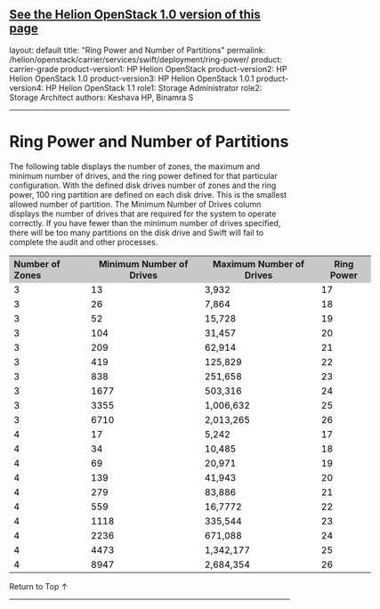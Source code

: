 [See the Helion OpenStack 1.0 version of this page](/helion/openstack/services/swift/deployment/ring-power/)
---
layout: default
title: "Ring Power and Number of Partitions"
permalink: /helion/openstack/carrier/services/swift/deployment/ring-power/
product: carrier-grade
product-version1: HP Helion OpenStack
product-version2: HP Helion OpenStack 1.0
product-version3: HP Helion OpenStack 1.0.1
product-version4: HP Helion OpenStack 1.1
role1: Storage Administrator
role2: Storage Architect
authors: Keshava HP, Binamra S

---
<!--UNDER REVISION-->

<script>

function PageRefresh {
onLoad="window.refresh"
}

PageRefresh();

</script>

<!--
<p style="font-size: small;"> <a href=" /helion/openstack/carrier/services/object/swift/expand-cluster/">&#9664; PREV</a> | <a href=" /helion/openstack/carrier/services/object/swift/expand-cluster/">&#9650; UP</a> | <a href="/helion/openstack/carrier/services/swift/deployment/add-disk-storage-node/"> NEXT &#9654</a> </p>
-->

# Ring Power and Number of Partitions


The following table displays the  number of zones, the maximum and minimum number of drives, and the ring power defined for that particular configuration. With the defined disk drives number of zones and the ring power, 100 ring partition are defined on each disk drive. This is the smallest allowed number of partition. The Minimum Number of Drives column displays the number of drives that are required for the system to operate correctly. If you have fewer than the minimum number of drives specified, there will be too many partitions on the disk drive and Swift will fail to complete the audit and other processes.



<!--
To use, given number of zones and the maximum number of disk drives anticipated for the system, pick a ring power from the table. With these many disk drives, number of zones and ring power, there will be 100 ring partitions on each disk drives. This is the smallest allowed number of partitions. If your system has fewer drives (i.e, starts small), look at the <min-mum-drives> column. For a given number of zones and ring power, this is the smallest number of disk drives you system must have to operate correctly. If you have fewer <min-mum-drives>, there will be too many partitions on the disk drive, and Swift will fail to complete audit and other processes.-->


<table style="text-align: left; vertical-align: top; width:650px;">
<tr style="background-color: #C8C8C8;">
	<th>Number of Zones</th>
	<th><center>Minimum Number of Drives</center></th>
    <th><center>Maximum Number of Drives</center></th>
	<th><center>Ring Power</center></th>
</tr>
<tr style="background-color: white; color: black;">
	<td>3</td>
	<td>13</td>
    <td>3,932 </td>
	<td>17 </td>
</tr>
<tr style="background-color: white; color: black;">
	<td>3</td>
	<td>26</td>
    <td>7,864</td>
	<td>18 </td>
</tr>
<tr style="background-color: white; color: black;">
	<td>3</td>
	<td>52</td>
    <td>15,728 </td>
	<td>19 </td>
</tr>
<tr style="background-color: white; color: black;">
	<td>3</td>
	<td>104</td>
    <td>31,457</td>
	<td>20</td>
</tr>
<tr style="background-color: white; color: black;">
	<td>3</td>
	<td>209</td>
    <td>62,914 </td>
	<td>21 </td>
</tr>
<tr style="background-color: white; color: black;">
	<td>3</td>
	<td>419</td>
    <td>125,829</td>
	<td>22</td>
</tr>
<tr style="background-color: white; color: black;">
	<td>3</td>
	<td>838</td>
    <td>251,658</td>
	<td>23</td>
</tr><tr style="background-color: white; color: black;">
	<td>3</td>
	<td>1677</td>
    <td>503,316</td>
	<td>24 </td>
</tr><tr style="background-color: white; color: black;">
	<td>3</td>
	<td>3355</td>
    <td>1,006,632</td>
	<td>25</td>
</tr><tr style="background-color: white; color: black;">
	<td>3</td>
	<td>6710</td>
    <td>2,013,265</td>
	<td>26</td>
</tr><tr style="background-color: white; color: black;">
	<td>4</td>
	<td>17</td>
    <td> 5,242</td>
	<td>17 </td>
</tr><tr style="background-color: white; color: black;">
	<td>4</td>
	<td>34</td>
    <td>10,485 </td>
	<td>18 </td>
</tr><tr style="background-color: white; color: black;">
	<td>4</td>
	<td>69</td>
    <td>20,971</td>
	<td>19 </td>
</tr>
<tr style="background-color: white; color: black;">
	<td>4</td>
	<td>139</td>
    <td>41,943</td>
	<td>20 </td>
</tr><tr style="background-color: white; color: black;">
	<td>4</td>
	<td>279</td>
    <td>83,886</td>
	<td>21 </td>
</tr><tr style="background-color: white; color: black;">
	<td>4</td>
	<td>559</td>
    <td>16,7772</td>
	<td>22 </td>
</tr><tr style="background-color: white; color: black;">
	<td>4</td>
	<td>1118</td>
    <td> 335,544</td>
	<td>23 </td>
</tr><tr style="background-color: white; color: black;">
	<td>4</td>
	<td>2236</td>
    <td> 671,088</td>
	<td>24 </td>
</tr><tr style="background-color: white; color: black;">
	<td>4</td>
	<td>4473</td>
    <td>1,342,177</td>
	<td>25 </td>
</tr><tr style="background-color: white; color: black;">
	<td>4</td>
	<td>8947</td>
    <td>2,684,354 </td>
	<td>26</td>
</tr>
</table>

<a href="#top" style="padding:14px 0px 14px 0px; text-decoration: none;"> Return to Top &#8593; </a>

----
